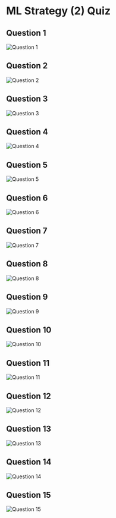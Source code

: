 # ML Strategy (2) Quiz

Question 1
----------
![Question 1](Question1.png)

Question 2
----------
![Question 2](Question2.png)

Question 3
----------
![Question 3](Question3.png)

Question 4
----------
![Question 4](Question4.png)

Question 5
----------
![Question 5](Question5.png)

Question 6
----------
![Question 6](Question6.png)

Question 7
----------
![Question 7](Question7.png)

Question 8
----------
![Question 8](Question8.png)

Question 9
----------
![Question 9](Question9.png)

Question 10
----------
![Question 10](Question10.png)

Question 11
----------
![Question 11](Question11.png)

Question 12
----------
![Question 12](Question12.png)

Question 13
----------
![Question 13](Question13.png)

Question 14
----------
![Question 14](Question14.png)

Question 15
----------
![Question 15](Question15.png)
